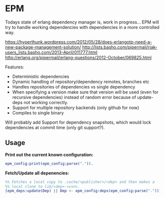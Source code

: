 # EPM

Todays state of erlang dependency manager is, work in progress...
EPM will try to handle working dependencies with dependencies in a more
controlled way.

https://hyperthunk.wordpress.com/2012/05/28/does-erlangotp-need-a-new-package-management-solution/
http://lists.basho.com/pipermail/riak-users_lists.basho.com/2013-April/011777.html
http://erlang.org/pipermail/erlang-questions/2012-October/069825.html

Features:

+ Deterministic dependencies
+ Dynamic handling of repository/dependency remotes, branches etc
+ Handles repositories of dependencies vs single dependency
+ When specifying a version make sure that version will be used
	(even for recursive dependencies) instead of random error because of
	update-deps not working correctly.
+ Support for multiple repository backends (only github for now)
+ Compiles to single binary

Will probably add Support for dependency snapshots, which would lock
dependencies at commit time (only git support?).


## Usage

__Print out the current known configuration:__

```erlang
epm_config:print(epm_config:parse(".")).
```

__Fetch/Update all depenencies:__

```erlang
%% Fetches a local copy to .cache/<publisher>/<dep> and then makes a
%% local clone to lib/<dep>-<vsn>.
[epm_deps:update(Dep) || Dep <- epm_config:deps(epm_config:parse("."))].
```
